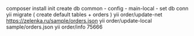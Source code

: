 composer install
init 
create db 
common - config - main-local - set db conn 
yii migrate ( create default tables + orders )
yii order/update-net https://zelenka.ru/sample/orders.json
yii order/update-local sample/orders.json
yii order/info 75666
